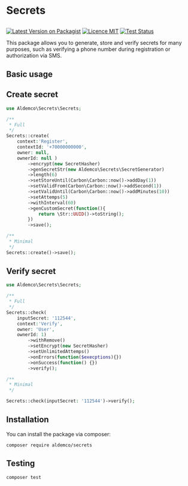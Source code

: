 # Secrets
## 
[![Latest Version on Packagist](https://img.shields.io/packagist/v/aldemco/laravel-query-builder.svg?style=flat-square)](https://packagist.org/packages/aldemco/secrets)
[![Licence MIT](https://img.shields.io/github/license/aldemco/secrets)](https://github.com/aldemco/secrets/blob/main/LICENSE.md)
[![Test Status](https://img.shields.io/github/workflow/status/aldemco/secrets/run-tests?label=tests)](https://github.com/aldemco/secrets/actions/workflows/run-tests.yml)

This package allows you to generate, store and verify secrets for many purposes, such as verifying a phone number during registration or authorization via SMS.

## Basic usage

## Create secret
```php
use Aldemco\Secrets\Secrets;

/**
 * Full
 */
Secrets::create(
    context:'Register',
    contextId: '+70000000000',
    owner: null,
    ownerId: null )
        ->encrypt(new SecretHasher)
        ->genSecretStr(new Aldemco\Secrets\SecretGenerator)
        ->length(6)
        ->setStoreUntil(Carbon\Carbon::now()->addDay(1))
        ->setValidFrom(Carbon\Carbon::now()->addSecond(1))
        ->setValidUntil(Carbon\Carbon::now()->addMinutes(10))
        ->setAttemps(5)
        ->withInterval(60)
        ->genCustomSecret(function(){
            return \Str::UUID()->toString();
        })
        ->save();

/**
 * Minimal
 */
Secrets::create()->save();

```

## Verify secret
```php
use Aldemco\Secrets\Secrets;

/**
 * Full
 */
Secrets::check(
    inputSecret: '112544',
    context:'Verify',
    owner: 'User',
    ownerId: 1)
        ->withRemove()
        ->setEncrypt(new SecretHasher)
        ->setUnlimitedAttemps()
        ->onErrors(function($execptions){})
        ->onSuccess(function() {})
        ->verify();

/**
 * Minimal
 */

Secrets::check(inputSecret: '112544')->verify();


```

## Installation
You can install the package via composer:
```
composer require aldemco/secrets
```

## Testing
```
composer test
```
